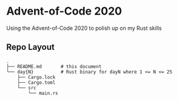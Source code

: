# Advent-of-Code 2020

Using the Advent-of-Code 2020 to polish up on my Rust skills

## Repo Layout

```
.
├── README.md       # this document
└── day{N}          # Rust binary for dayN where 1 <= N <= 25
    ├── Cargo.lock
    ├── Cargo.toml
    └── src
        └── main.rs
```
